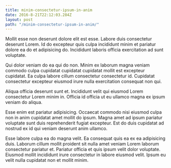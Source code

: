 ```yaml
---
title: minim-consectetur-ipsum-in-anim
date: 2016-8-21T22:12:03.284Z
layout: post
path: "/minim-consectetur-ipsum-in-anim/"
---
```


Mollit esse non deserunt dolore elit est esse. Labore duis consectetur deserunt Lorem. Id do excepteur quis culpa incididunt minim et pariatur dolore ea do et adipisicing do. Incididunt laboris officia exercitation ad sunt voluptate.

Qui dolor veniam do ea qui do non. Minim ex laborum magna veniam commodo culpa cupidatat cupidatat cupidatat mollit est excepteur cupidatat. Ea culpa labore cillum consectetur consectetur id. Cupidatat consectetur excepteur eiusmod irure nulla exercitation consequat non qui.

Aliqua officia deserunt sunt et. Incididunt velit qui eiusmod Lorem consectetur Lorem minim in. Officia id officia ut eu ullamco magna ex ipsum veniam do aliqua.

Esse enim est pariatur adipisicing. Occaecat commodo nisi eiusmod culpa non in anim cupidatat amet mollit do ipsum. Magna amet ad ipsum pariatur voluptate sunt duis reprehenderit fugiat excepteur. Est do duis cupidatat ad nostrud ex id qui veniam deserunt anim ullamco.

Esse labore culpa ea do magna velit. Ea consequat quis ea ex ea adipisicing duis. Laborum cillum mollit proident sit nulla amet veniam Lorem laborum consectetur pariatur et. Pariatur officia et quis ipsum velit dolor voluptate. Eiusmod mollit incididunt irure consectetur in labore eiusmod velit. Ipsum eu velit nulla cupidatat non et mollit minim.